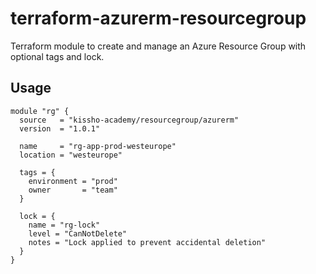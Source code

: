 # terraform-azurerm-resourcegroup

Terraform module to create and manage an Azure Resource Group with optional tags and lock.

## Usage

```hcl
module "rg" {
  source   = "kissho-academy/resourcegroup/azurerm"
  version  = "1.0.1"

  name     = "rg-app-prod-westeurope"
  location = "westeurope"

  tags = {
    environment = "prod"
    owner       = "team"
  }

  lock = {
    name = "rg-lock"
    level = "CanNotDelete"
    notes = "Lock applied to prevent accidental deletion"
  }
}
```
